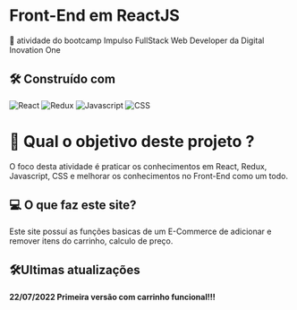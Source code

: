 # Front-End em ReactJS

🚀 atividade do bootcamp Impulso FullStack Web Developer da Digital Inovation One

##  🛠️ Construído com 
![React](https://img.shields.io/badge/React-20232A?style=for-the-badge&logo=react&logoColor=61DAFB)
![Redux](https://img.shields.io/badge/Redux-593D88?style=for-the-badge&logo=redux&logoColor=white)
![Javascript](https://img.shields.io/badge/JavaScript-F7DF1E?style=for-the-badge&logo=javascript&logoColor=black)
![CSS](https://img.shields.io/badge/CSS-239120?&style=for-the-badge&logo=css3&logoColor=white)

# 🤔 Qual o objetivo deste projeto ?

  O foco desta atividade é praticar os conhecimentos em React, Redux, Javascript, CSS e melhorar os conhecimentos no Front-End como um todo.
  
##  💻 O que faz este site?

  Este site possuí as funções basicas de um E-Commerce de adicionar e remover itens do carrinho, calculo de preço.

## 🛠️Ultimas atualizações

#### 22/07/2022 Primeira versão com carrinho funcional!!! 
